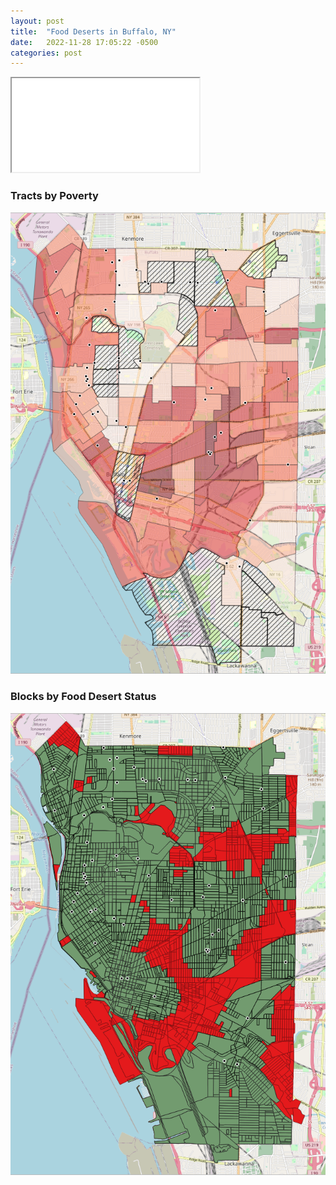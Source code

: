 ```yaml
---
layout: post
title:  "Food Deserts in Buffalo, NY"
date:   2022-11-28 17:05:22 -0500
categories: post
---
```



<iframe src="index.html" title="fooddesert"></iframe>


### Tracts by Poverty
![Tracts_Poverty](/assets/Buffalo_Tracts.png/)

### Blocks by Food Desert Status
![Deserts](/assets/Buffalo_Deserts.png/)







